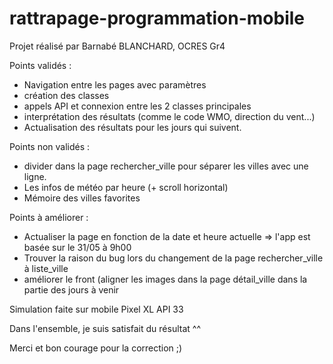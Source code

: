 # rattrapage-programmation-mobile

Projet réalisé par Barnabé BLANCHARD, OCRES Gr4

Points validés : 
- Navigation entre les pages avec paramètres
- création des classes
- appels API et connexion entre les 2 classes principales
- interprétation des résultats (comme le code WMO, direction du vent...)
- Actualisation des résultats pour les jours qui suivent. 

Points non validés :
- divider dans la page rechercher_ville pour séparer les villes avec une ligne. 
- Les infos de météo par heure (+ scroll horizontal)
- Mémoire des villes favorites 

Points à améliorer : 
- Actualiser la page en fonction de la date et heure actuelle => l'app est basée sur le 31/05 à 9h00
- Trouver la raison du bug lors du changement de la page rechercher_ville à liste_ville
- améliorer le front (aligner les images dans la page détail_ville dans la partie des jours à venir
        

Simulation faite sur mobile Pixel XL API 33 

Dans l'ensemble, je suis satisfait du résultat ^^


Merci et bon courage pour la correction ;)

